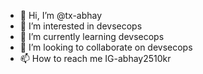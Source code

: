 - 👋 Hi, I’m @tx-abhay
- 👀 I’m interested in devsecops
- 🌱 I’m currently learning devsecops
- 💞️ I’m looking to collaborate on devsecops
- 📫 How to reach me IG-abhay2510kr

<!---
tx-abhay/tx-abhay is a ✨ special ✨ repository because its `README.md` (this file) appears on your GitHub profile.
You can click the Preview link to take a look at your changes.
--->
